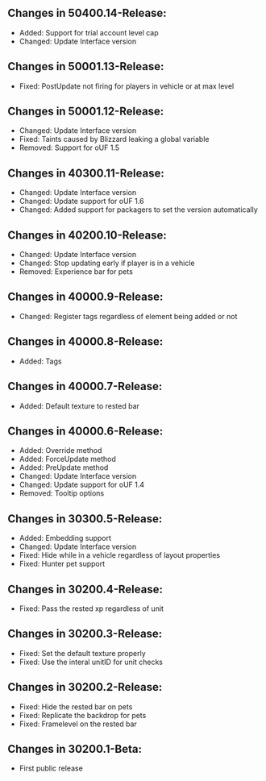 ## Changes in 50400.14-Release:

- Added: Support for trial account level cap
- Changed: Update Interface version

## Changes in 50001.13-Release:

- Fixed: PostUpdate not firing for players in vehicle or at max level

## Changes in 50001.12-Release:

- Changed: Update Interface version
- Fixed: Taints caused by Blizzard leaking a global variable
- Removed: Support for oUF 1.5

## Changes in 40300.11-Release:

- Changed: Update Interface version
- Changed: Update support for oUF 1.6
- Changed: Added support for packagers to set the version automatically

## Changes in 40200.10-Release:

- Changed: Update Interface version
- Changed: Stop updating early if player is in a vehicle
- Removed: Experience bar for pets

## Changes in 40000.9-Release:

- Changed: Register tags regardless of element being added or not

## Changes in 40000.8-Release:

- Added: Tags

## Changes in 40000.7-Release:

- Added: Default texture to rested bar

## Changes in 40000.6-Release:

- Added: Override method
- Added: ForceUpdate method
- Added: PreUpdate method
- Changed: Update Interface version
- Changed: Update support for oUF 1.4
- Removed: Tooltip options

## Changes in 30300.5-Release:

- Added: Embedding support
- Changed: Update Interface version
- Fixed: Hide while in a vehicle regardless of layout properties
- Fixed: Hunter pet support

## Changes in 30200.4-Release:

- Fixed: Pass the rested xp regardless of unit

## Changes in 30200.3-Release:

- Fixed: Set the default texture properly
- Fixed: Use the interal unitID for unit checks

## Changes in 30200.2-Release:

- Fixed: Hide the rested bar on pets
- Fixed: Replicate the backdrop for pets
- Fixed: Framelevel on the rested bar

## Changes in 30200.1-Beta:

- First public release
